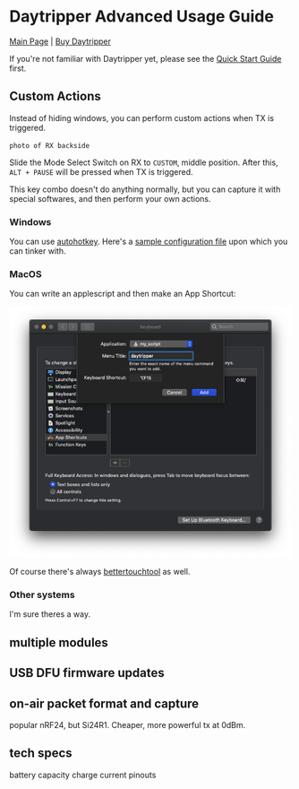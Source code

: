 # Daytripper Advanced Usage Guide

[Main Page](/README.md) | [Buy Daytripper](https://www.tindie.com/products/dekuNukem/daytripper)

If you're not familiar with Daytripper yet, please see the [Quick Start Guide](/quick_start_guide.md) first.

## Custom Actions

Instead of hiding windows, you can perform custom actions when TX is triggered.

`photo of RX backside`

Slide the Mode Select Switch on RX to `CUSTOM`, middle position. After this, `ALT + PAUSE` will be pressed when TX is triggered. 

This key combo doesn't do anything normally, but you can capture it with special softwares, and then perform your own actions. 

### Windows 

You can use [autohotkey](https://www.autohotkey.com). Here's a [sample configuration file](resources/AutoHotkey.ahk) upon which you can tinker with.

### MacOS

You can write an applescript and then make an App Shortcut:

![Alt text](resources/photos/applescript.png)

Of course there's always [bettertouchtool](https://folivora.ai) as well.

### Other systems

I'm sure theres a way.

## multiple modules

## USB DFU firmware updates

## on-air packet format and capture

popular nRF24, but Si24R1. Cheaper, more powerful tx at 0dBm. 

## tech specs

battery capacity
charge current
pinouts
